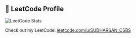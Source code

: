 ## 🧠 LeetCode Profile

![LeetCode Stats](https://leetcard.jacoblin.cool/SUDHARSAN_CSBS?theme=unicorn&font=baloo&extension=contest)

Check out my LeetCode: [leetcode.com/u/SUDHARSAN_CSBS](https://leetcode.com/u/SUDHARSAN_CSBS/)
